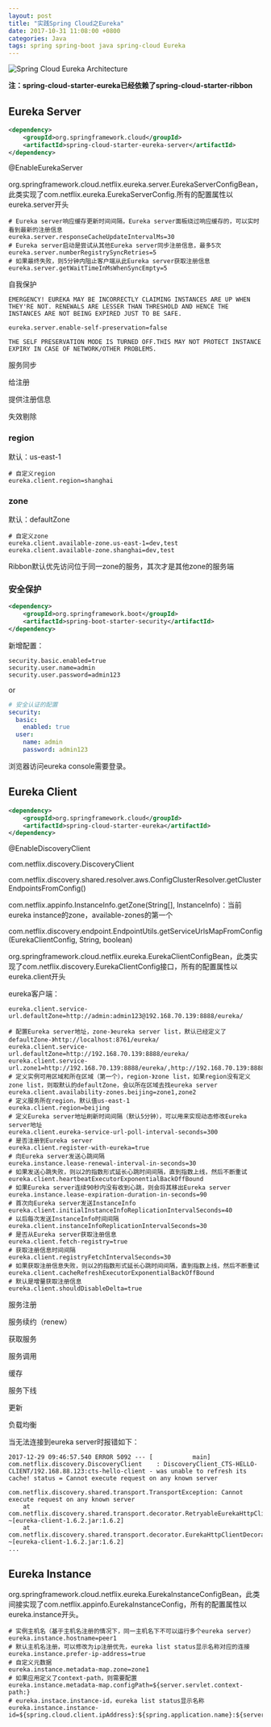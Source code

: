 ```yaml
---
layout: post
title: "实践Spring Cloud之Eureka"
date: 2017-10-31 11:08:00 +0800
categories: Java
tags: spring spring-boot java spring-cloud Eureka
---
```


![Spring Cloud Eureka Architecture](/images/spring-cloud-eureka-architecture.png)

**注：spring-cloud-starter-eureka已经依赖了spring-cloud-starter-ribbon**

## Eureka Server

```xml
<dependency>
	<groupId>org.springframework.cloud</groupId>
	<artifactId>spring-cloud-starter-eureka-server</artifactId>
</dependency>
```

@EnableEurekaServer

org.springframework.cloud.netflix.eureka.server.EurekaServerConfigBean，此类实现了com.netflix.eureka.EurekaServerConfig.所有的配置属性以eureka.server开头

```properties
# Eureka server响应缓存更新时间间隔，Eureka server面板绕过响应缓存的，可以实时看到最新的注册信息
eureka.server.responseCacheUpdateIntervalMs=30
# Eureka server启动是尝试从其他Eureka server同步注册信息，最多5次
eureka.server.numberRegistrySyncRetries=5
# 如果最终失败，则5分钟内阻止客户端从此Eureka server获取注册信息
eureka.server.getWaitTimeInMsWhenSyncEmpty=5
```



自我保护

```
EMERGENCY! EUREKA MAY BE INCORRECTLY CLAIMING INSTANCES ARE UP WHEN THEY'RE NOT. RENEWALS ARE LESSER THAN THRESHOLD AND HENCE THE INSTANCES ARE NOT BEING EXPIRED JUST TO BE SAFE.
```

```properties
eureka.server.enable-self-preservation=false
```

```
THE SELF PRESERVATION MODE IS TURNED OFF.THIS MAY NOT PROTECT INSTANCE EXPIRY IN CASE OF NETWORK/OTHER PROBLEMS.
```

服务同步

给注册

提供注册信息

失效剔除

### region

默认：us-east-1

```properties
# 自定义region
eureka.client.region=shanghai
```

### zone

默认：defaultZone

```properties
# 自定义zone
eureka.client.available-zone.us-east-1=dev,test
eureka.client.available-zone.shanghai=dev,test
```

Ribbon默认优先访问位于同一zone的服务，其次才是其他zone的服务端

### 安全保护

```xml
<dependency>  
    <groupId>org.springframework.boot</groupId>  
    <artifactId>spring-boot-starter-security</artifactId>  
</dependency>
```

新增配置：

```properties
security.basic.enabled=true
security.user.name=admin
security.user.password=admin123
```

or

```yaml
# 安全认证的配置  
security:
  basic:
    enabled: true
  user:
    name: admin
    password: admin123
```

浏览器访问eureka console需要登录。





## Eureka Client

```xml
<dependency>
	<groupId>org.springframework.cloud</groupId>
	<artifactId>spring-cloud-starter-eureka</artifactId>
</dependency>
```

@EnableDiscoveryClient

com.netflix.discovery.DiscoveryClient

com.netflix.discovery.shared.resolver.aws.ConfigClusterResolver.getClusterEndpointsFromConfig()

com.netflix.appinfo.InstanceInfo.getZone(String[], InstanceInfo)：当前eureka instance的zone，available-zones的第一个

com.netflix.discovery.endpoint.EndpointUtils.getServiceUrlsMapFromConfig(EurekaClientConfig, String, boolean)

org.springframework.cloud.netflix.eureka.EurekaClientConfigBean，此类实现了com.netflix.discovery.EurekaClientConfig接口，所有的配置属性以eureka.client开头

eureka客户端：

```properties
eureka.client.service-url.defaultZone=http://admin:admin123@192.168.70.139:8888/eureka/
```

```properties
# 配置Eureka server地址，zone-》eureka server list，默认已经定义了defaultZone-》http://localhost:8761/eureka/
eureka.client.service-url.defaultZone=http://192.168.70.139:8888/eureka/
eureka.client.service-url.zone1=http://192.168.70.139:8888/eureka/,http://192.168.70.139:8888/eureka/
# 定义实例可用区域和所在区域（第一个），region-》zone list，如果region没有定义zone list，则取默认的defaultZone，会以所在区域去找eureka server
eureka.client.availability-zones.beijing=zone1,zone2
# 定义服务所在region，默认值us-east-1
eureka.client.region=beijing
# 定义Eureka server地址刷新时间间隔（默认5分钟），可以用来实现动态修改Eureka server地址
eureka.client.eureka-service-url-poll-interval-seconds=300
# 是否注册到Eureka server
eureka.client.register-with-eureka=true
# 向Eureka server发送心跳间隔
eureka.instance.lease-renewal-interval-in-seconds=30
# 如果发送心跳失败，则以2的指数形式延长心跳时间间隔，直到指数上线，然后不断重试
eureka.client.heartbeatExecutorExponentialBackOffBound
# 如果Eureka server连续90秒内没有收到心跳，则会将其移出Eureka server
eureka.instance.lease-expiration-duration-in-seconds=90
# 首次向Eureka server发送InstanceInfo
eureka.client.initialInstanceInfoReplicationIntervalSeconds=40
# 以后每次发送InstanceInfo时间间隔
eureka.client.instanceInfoReplicationIntervalSeconds=30
# 是否从Eureka server获取注册信息
eureka.client.fetch-registry=true
# 获取注册信息时间间隔
eureka.client.registryFetchIntervalSeconds=30
# 如果获取注册信息失败，则以2的指数形式延长心跳时间间隔，直到指数上线，然后不断重试
eureka.client.cacheRefreshExecutorExponentialBackOffBound
# 默认是增量获取注册信息
eureka.client.shouldDisableDelta=true
```



服务注册

服务续约（renew）

获取服务

服务调用

缓存

服务下线

更新

负载均衡



当无法连接到eureka server时报错如下：

```
2017-12-29 09:46:57.540 ERROR 5092 --- [           main] com.netflix.discovery.DiscoveryClient    : DiscoveryClient_CTS-HELLO-CLIENT/192.168.88.123:cts-hello-client - was unable to refresh its cache! status = Cannot execute request on any known server

com.netflix.discovery.shared.transport.TransportException: Cannot execute request on any known server
	at com.netflix.discovery.shared.transport.decorator.RetryableEurekaHttpClient.execute(RetryableEurekaHttpClient.java:111) ~[eureka-client-1.6.2.jar:1.6.2]
	at com.netflix.discovery.shared.transport.decorator.EurekaHttpClientDecorator.getApplications(EurekaHttpClientDecorator.java:134) ~[eureka-client-1.6.2.jar:1.6.2]
...
```



## Eureka Instance

org.springframework.cloud.netflix.eureka.EurekaInstanceConfigBean，此类间接实现了com.netflix.appinfo.EurekaInstanceConfig，所有的配置属性以eureka.instance开头。

```properties
# 实例主机名（基于主机名注册的情况下，同一主机名下不可以运行多个eureka server）
eureka.instance.hostname=peer1
# 默认主机名注册，可以修改为ip注册优先，eureka list status显示名称对应的连接
eureka.instance.prefer-ip-address=true
# 自定义元数据
eureka.instance.metadata-map.zone=zone1
# 如果应用定义了context-path，则需要配置
eureka.instance.metadata-map.configPath=${server.servlet.context-path:}
# eureka.instace.instance-id，eureka list status显示名称
eureka.instance.instance-id=${spring.cloud.client.ipAddress}:${spring.application.name}:${server.port}
```


